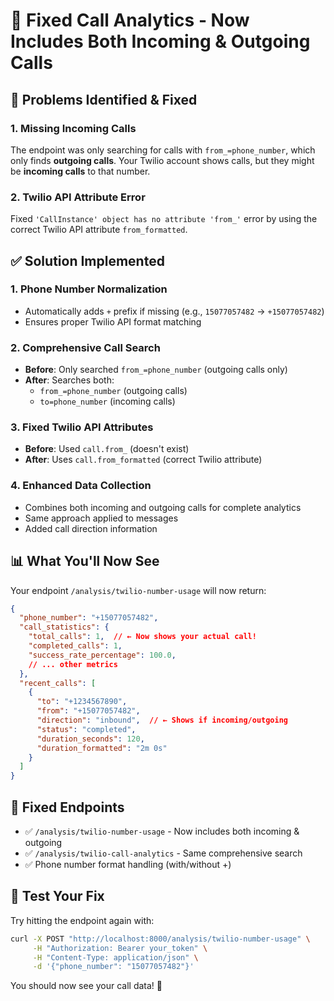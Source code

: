 # 🔧 Fixed Call Analytics - Now Includes Both Incoming & Outgoing Calls

## 🐛 Problems Identified & Fixed

### 1. **Missing Incoming Calls**
The endpoint was only searching for calls with `from_=phone_number`, which only finds **outgoing calls**. Your Twilio account shows calls, but they might be **incoming calls** to that number.

### 2. **Twilio API Attribute Error**
Fixed `'CallInstance' object has no attribute 'from_'` error by using the correct Twilio API attribute `from_formatted`.

## ✅ Solution Implemented

### 1. **Phone Number Normalization**
- Automatically adds `+` prefix if missing (e.g., `15077057482` → `+15077057482`)
- Ensures proper Twilio API format matching

### 2. **Comprehensive Call Search**
- **Before**: Only searched `from_=phone_number` (outgoing calls only)
- **After**: Searches both:
  - `from_=phone_number` (outgoing calls)
  - `to=phone_number` (incoming calls)

### 3. **Fixed Twilio API Attributes**
- **Before**: Used `call.from_` (doesn't exist)
- **After**: Uses `call.from_formatted` (correct Twilio attribute)

### 4. **Enhanced Data Collection**
- Combines both incoming and outgoing calls for complete analytics
- Same approach applied to messages
- Added call direction information

## 📊 What You'll Now See

Your endpoint `/analysis/twilio-number-usage` will now return:

```json
{
  "phone_number": "+15077057482",
  "call_statistics": {
    "total_calls": 1,  // ← Now shows your actual call!
    "completed_calls": 1,
    "success_rate_percentage": 100.0,
    // ... other metrics
  },
  "recent_calls": [
    {
      "to": "+1234567890",
      "from": "+15077057482", 
      "direction": "inbound",  // ← Shows if incoming/outgoing
      "status": "completed",
      "duration_seconds": 120,
      "duration_formatted": "2m 0s"
    }
  ]
}
```

## 🎯 Fixed Endpoints
- ✅ `/analysis/twilio-number-usage` - Now includes both incoming & outgoing
- ✅ `/analysis/twilio-call-analytics` - Same comprehensive search
- ✅ Phone number format handling (with/without +)

## 🧪 Test Your Fix
Try hitting the endpoint again with:
```bash
curl -X POST "http://localhost:8000/analysis/twilio-number-usage" \
     -H "Authorization: Bearer your_token" \
     -H "Content-Type: application/json" \
     -d '{"phone_number": "15077057482"}'
```

You should now see your call data! 🎉

